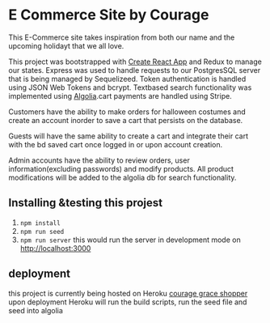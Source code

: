 # E Commerce Site by Courage

This E-Commerce site takes inspiration from both our name and the upcoming holidayt that we all love.

This project was bootstrapped with [Create React App](https://github.com/facebook/create-react-app) and Redux to manage our states. Express was used to handle requests to our PostgresSQL server that is being managed by Sequelizeed. Token authentication is handled using JSON Web Tokens and bcrypt. Textbased search functionality was implemented using [Algolia](https://www.algolia.com/).cart payments are handled using Stripe.

Customers have the ability to make orders for halloween costumes and create an account inorder to save a cart that persists on the database.

Guests will have the same ability to create a cart and integrate their cart with the bd saved cart once logged in or upon account creation.

Admin accounts have the ability to review orders, user information(excluding passwords) and modify products. All product modifications will be added to the algolia db for search functionality.

## Installing &testing this projest

1. `npm install`
2. `npm run seed`
3. `npm run server`
   this would run the server in development mode on [http://localhost:3000](http://localhost:3000)

## deployment

this project is currently being hosted on Heroku [courage grace shopper](https://courage-grace-shopper.herokuapp.com/)
upon deployment Heroku will run the build scripts, run the seed file and seed into algolia
